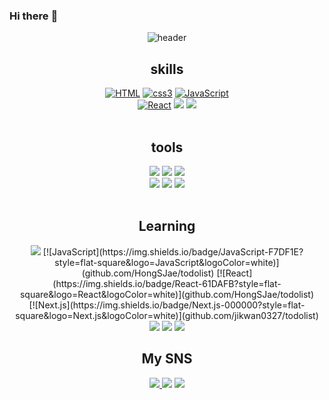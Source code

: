 ### Hi there :wave:

<div align=center>
  
![header](https://capsule-render.vercel.app/api?type=waving&color=gradient&height=300&section=header&text=Juwon&fontSize=60)
    
  <div align=center>
    
  ## skills
[![HTML](https://img.shields.io/badge/HTML5-E34F26?style=flat-square&logo=HTML5&logoColor=white)](github.com/HongSJae/todolist)
[![css3](https://img.shields.io/badge/CSS3-1572B6?style=flat-square&logo=CSS3&logoColor=white)](github.com/HongSJae/todolist)
[![JavaScript](https://img.shields.io/badge/JavaScript-F7DF1E?style=flat-square&logo=JavaScript&logoColor=white)](github.com/HongSJae/todolist)
<br />
[![React](https://img.shields.io/badge/React-61DAFB?style=flat-square&logo=React&logoColor=white)](github.com/HongSJae/todolist)
    <img src="https://img.shields.io/badge/React Router-CA4245?style/badge&logo=React Router&logoColor=white">
  <img src="https://img.shields.io/badge/TypeScript-3178C6?style/badge&logo=TypeScript&logoColor=white">
<br><br>
## tools
  <img src="https://img.shields.io/badge/Notion-000000?style=flat-square&logo=Notion&logoColor=white"/>
  <img src="https://img.shields.io/badge/GitKraken-179287?style=flat-square&logo=GitKraken&logoColor=white"/>
  <img src="https://img.shields.io/badge/GitHub-181717?style/badge&logo=GitHub&logoColor=white">
  <br />
  <img src="https://img.shields.io/badge/Visual Stdio-5C2D91?style/badge&logo=Visual-Studio&logoColor=white">
  <img src="https://img.shields.io/badge/Visual Studio Code-007ACC?style/badge&logo=Visual Studio Code&logoColor=white">
  <img src="https://img.shields.io/badge/Postman-FF6C37?style/badge&logo=Postman&logoColor=white">
  <br><br>    
    
## Learning
  <img src="https://img.shields.io/badge/React Router-CA4245?style/badge&logo=React Router&logoColor=white"/>
  [![JavaScript](https://img.shields.io/badge/JavaScript-F7DF1E?style=flat-square&logo=JavaScript&logoColor=white)](github.com/HongSJae/todolist)
  [![React](https://img.shields.io/badge/React-61DAFB?style=flat-square&logo=React&logoColor=white)](github.com/HongSJae/todolist)
   <br />
  [![Next.js](https://img.shields.io/badge/Next.js-000000?style=flat-square&logo=Next.js&logoColor=white)](github.com/jikwan0327/todolist)
  <img src="https://img.shields.io/badge/C/C++-A8B9CC?style=yellow&logo=C&logoColor=white"/>
  <img src="https://img.shields.io/badge/TypeScript-3178C6?style/badge&logo=TypeScript&logoColor=white">
  <img src="https://img.shields.io/badge/Recoil-0075EB?style/badge&logo=Revolut&logoColor=white">
    
## My SNS
<a href="https://www.instagram.com/xu_.one/" target="_blank"><img src="https://img.shields.io/badge/Instagram-E4405F?style/badge&logo=Instagram&logoColor=white">
<a href="https://www.facebook.com/profile.php?id=100017360131910" target="_blank"><img src="https://img.shields.io/badge/Facebook-1877F2?style/badge&logo=Facebook&logoColor=white"></a>
<a href="mailto:wndnjs060319@gmail.com"><img src="https://img.shields.io/badge/Gmail-d14836?style=flat-square&logo=Gmail&logoColor=white&link=wndnjs0160319@gmail.com"/></a>

